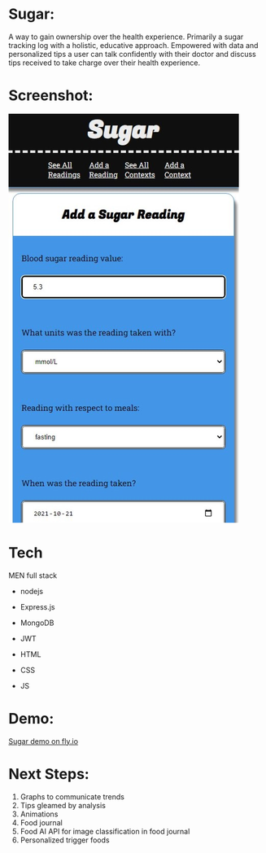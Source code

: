 # Sugar:

A way to gain ownership over the health experience. Primarily a sugar tracking log with a holistic, educative approach. Empowered with data and personalized tips a user can talk confidently with their doctor and discuss tips received to take charge over their health experience.

# Screenshot:

![Sugar Screenshot](imgs/sugar-screenshot.jpg)

# Tech

MEN full stack

- nodejs
- Express.js
- MongoDB
- JWT

- HTML
- CSS
- JS

# Demo:

[Sugar demo on fly.io]([https://www.google.com](https://sugar.fly.dev/))

# Next Steps:

1. Graphs to communicate trends
2. Tips gleamed by analysis
3. Animations
4. Food journal
5. Food AI API for image classification in food journal
6. Personalized trigger foods

